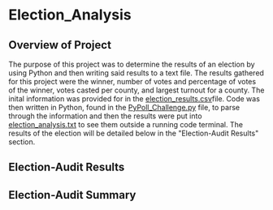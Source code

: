 # Election_Analysis

## Overview of Project

The purpose of this project was to determine the results of an election by using Python and then writing said results to a text file. The results gathered for this project were the winner, number of votes and percentage of votes of the winner, votes casted per county, and largest turnout for a county. The inital information was provided for in the [election_results.csv](https://github.com/stwpf01/Election_Analysis/blob/main/Resources/election_results.csv)file. Code was then written in Python, found in the [PyPoll_Challenge.py](https://github.com/stwpf01/Election_Analysis/blob/main/PyPoll_Challenge.py) file, to parse through the information and then the results were put into [election_analysis.txt](https://github.com/stwpf01/Election_Analysis/blob/main/analysis/election_analysis.txt) to see them outside a running code terminal. The results of the election will be detailed below in the "Election-Audit Results" section.     

## Election-Audit Results



## Election-Audit Summary
